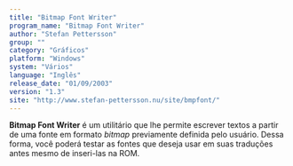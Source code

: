 ```yaml
---
title: "Bitmap Font Writer"
program_name: "Bitmap Font Writer"
author: "Stefan Pettersson"
group: ""
category: "Gráficos"
platform: "Windows"
system: "Vários"
language: "Inglês"
release_date: "01/09/2003"
version: "1.3"
site: "http://www.stefan-pettersson.nu/site/bmpfont/"
---
```

<b>Bitmap Font Writer</b> é um utilitário que lhe permite escrever textos a partir de uma fonte em formato <i>bitmap</i> previamente definida pelo usuário. Dessa forma, você poderá testar as fontes que deseja usar em suas traduções antes mesmo de inseri-las na ROM.
